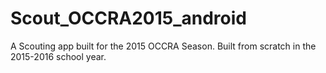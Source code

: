 # Scout_OCCRA2015_android
A Scouting app built for the 2015 OCCRA Season.
Built from scratch in the 2015-2016 school year.
